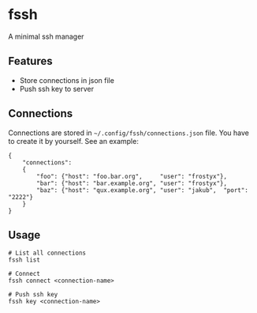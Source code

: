 # fssh

A minimal ssh manager

## Features

- Store connections in json file
- Push ssh key to server

## Connections

Connections are stored in `~/.config/fssh/connections.json` file. You have to create it by yourself. See an example:

	{
		"connections":
		{
			"foo": {"host": "foo.bar.org",     "user": "frostyx"},
			"bar": {"host": "bar.example.org", "user": "frostyx"},
			"baz": {"host": "qux.example.org", "user": "jakub",  "port": "2222"}
		}
	}

## Usage

	# List all connections
	fssh list

	# Connect
	fssh connect <connection-name>

	# Push ssh key
	fssh key <connection-name>
